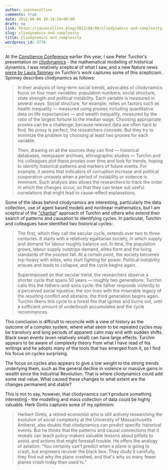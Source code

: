 ```yaml
---
author: jasonacollins
comments: true
date: 2012-08-06 10:14:24+00:00
draft: no
link: https://jasoncollins.blog/2012/08/06/cliodynamics-and-complexity/
slug: cliodynamics-and-complexity
title: Cliodynamics and complexity
wordpress_id: 3778
---
```


At the [Consilience Conference](https://jasoncollins.blog/2012/01/consilience-conference/) earlier this year, I saw Peter Turchin's presentation on [cliodynamics](http://cliodynamics.info) - the mathematical modelling of historical dynamics. I was relatively sceptical of what I saw, and a new Nature news [piece by Laura Spinney](http://www.nature.com/news/human-cycles-history-as-science-1.11078) on Turchin's work captures some of this scepticism. Spinney describes cliodynamics as follows:


<blockquote>In their analysis of long-term social trends, advocates of cliodynamics focus on four main variables: population numbers, social structure, state strength and political instability. Each variable is measured in several ways. Social structure, for example, relies on factors such as health inequality — measured using proxies including quantitative data on life expectancies — and wealth inequality, measured by the ratio of the largest fortune to the median wage. Choosing appropriate proxies can be a challenge, because relevant data are often hard to find. No proxy is perfect, the researchers concede. But they try to minimize the problem by choosing at least two proxies for each variable.

Then, drawing on all the sources they can find — historical databases, newspaper archives, ethnographic studies — Turchin and his colleagues plot these proxies over time and look for trends, hoping to identify historical patterns and markers of future events. For example, it seems that indicators of corruption increase and political cooperation unravels when a period of instability or violence is imminent. Such analysis also allows the researchers to track the order in which the changes occur, so that they can tease out useful correlations that might lead to cause–effect explanations.</blockquote>


Some of the ideas behind cliodynamics are interesting, particularly the data collection, use of agent based models and nonlinear mathematics, but I am sceptical of the ["chartist](http://en.wikipedia.org/wiki/Chartist_(occupation))" approach of Turchin and others who extend their search of patterns and causation to identifying cycles. In particular, Turchin and colleagues have identified two historical cycles:


<blockquote>The first, which they call the secular cycle, extends over two to three centuries. It starts with a relatively egalitarian society, in which supply and demand for labour roughly balance out. In time, the population grows, labour supply outstrips demand, elites form and the living standards of the poorest fall. At a certain point, the society becomes top-heavy with elites, who start fighting for power. Political instability ensues and leads to collapse, and the cycle begins again.

Superimposed on that secular trend, the researchers observe a shorter cycle that spans 50 years — roughly two generations. Turchin calls this the fathers-and-sons cycle: the father responds violently to a perceived social injustice; the son lives with the miserable legacy of the resulting conflict and abstains; the third generation begins again. Turchin likens this cycle to a forest fire that ignites and burns out, until a sufficient amount of underbrush accumulates and the cycle recommences.</blockquote>


This conclusion is difficult to reconcile with a view of history as the outcome of a complex system, where what seem to be repeated cycles may be transitory and long periods of apparent calm may end with sudden shifts. Black swan events (even relatively small) can have large effects. Turchin appears to be aware of complexity theory from what I have read of his writings and he adopts many of the tools that has emerged from it, so I find his focus on cycles surprising.

The focus on cycles also appears to give a low weight to the strong trends underlying them, such as the general decline in violence or massive gains in wealth since the Industrial Revolution. That is where cliodynamics could add some real value. What caused these changes to what extent are the changes permanent and stable?

This is not to say, however, that cliodynamics can't produce something interesting - the modelling and mass collection of data could be highly valuable. Herb Gintis captures some of my optimism:


<blockquote>Herbert Gintis, a retired economist who is still actively researching the evolution of social complexity at the University of Massachusetts Amherst, also doubts that cliodynamics can predict specific historical events. But he thinks that the patterns and causal connections that it reveals can teach policy-makers valuable lessons about pitfalls to avoid, and actions that might forestall trouble. He offers the analogy of aviation: “You certainly can't predict when a plane is going to crash, but engineers recover the black box. They study it carefully, they find out why the plane crashed, and that's why so many fewer planes crash today than used to.”</blockquote>
